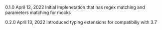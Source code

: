 0.1.0 April 12, 2022
Initial Implenetation that has regex matching and parameters matching for mocks

0.2.0 April 13, 2022
Introduced typing extensions for compatibiliy with 3.7
